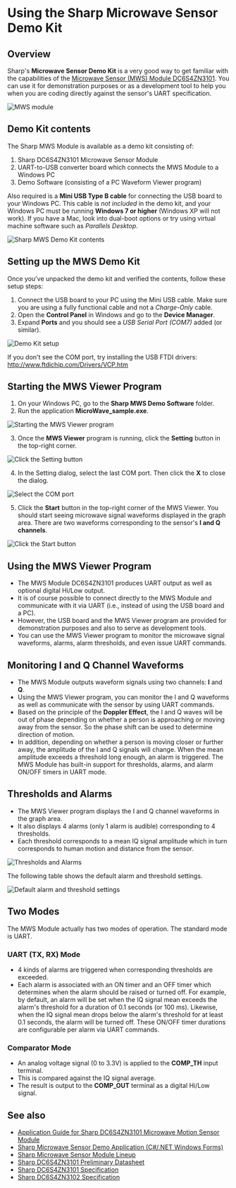# Using the Sharp Microwave Sensor Demo Kit

## Overview

Sharp's **Microwave Sensor Demo Kit** is a very good way to get familiar with the capabilities of the [Microwave Sensor (MWS) Module DC6S4ZN3101](https://github.com/sharpsensoruser/sharp-sensor-demos/wiki/Application-Guide-for-Sharp-DC6S4ZN3101-Microwave-Motion-Sensor-Module). You can use it for demonstration purposes or as a development tool to help you when you are coding directly against the sensor's UART specification.

![MWS module](https://github.com/sharpsensoruser/sharp-sensor-demos/blob/master/images/sharp_dc6s4zn3101_img.png)

## Demo Kit contents

The Sharp MWS Module is available as a demo kit consisting of:

1. Sharp DC6S4ZN3101 Microwave Sensor Module
2. UART-to-USB converter board which connects the MWS Module to a Windows PC
3. Demo Software (consisting of a PC Waveform Viewer program)

Also required is a **Mini USB Type B cable** for connecting the USB board to your Windows PC. This cable is _not included_ in the demo kit, and your Windows PC must be running **Windows 7 or higher** (Windows XP will not work). If you have a Mac, look into dual-boot options or try using virtual machine software such as _Parallels Desktop_.

![Sharp MWS Demo Kit contents](https://github.com/sharpsensoruser/sharp-sensor-demos/blob/master/images/sharp_dc6s4zn3101_demokita.png)

## Setting up the MWS Demo Kit

Once you've unpacked the demo kit and verified the contents, follow these setup steps:

1. Connect the USB board to your PC using the Mini USB cable. Make sure you are using a fully functional cable and not a _Charge-Only_ cable.
2. Open the **Control Panel** in Windows and go to the **Device Manager**. 
3. Expand **Ports** and you should see a _USB Serial Port (COM7)_ added (or similar).

![Demo Kit setup](https://github.com/sharpsensoruser/sharp-sensor-demos/blob/master/images/sharp_dc6s4zn3101_demokitb.png)

If you don't see the COM port, try installing the USB FTDI drivers: http://www.ftdichip.com/Drivers/VCP.htm

## Starting the MWS Viewer Program

1. On your Windows PC, go to the **Sharp MWS Demo Software** folder.
2. Run the application **MicroWave_sample.exe**.

![Starting the MWS Viewer program](https://github.com/sharpsensoruser/sharp-sensor-demos/blob/master/images/sharp_dc6s4zn3101_demokitc.png)

3. Once the **MWS Viewer** program is running, click the **Setting** button in the top-right corner.

![Click the Setting button](https://github.com/sharpsensoruser/sharp-sensor-demos/blob/master/images/sharp_dc6s4zn3101_demokitd.png)

4. In the Setting dialog, select the last COM port. Then click the **X** to close the dialog.

![Select the COM port](https://github.com/sharpsensoruser/sharp-sensor-demos/blob/master/images/sharp_dc6s4zn3101_demokite.png)

5. Click the **Start** button in the top-right corner of the MWS Viewer. You should start seeing microwave signal waveforms displayed in the graph area. There are two waveforms corresponding to the sensor's **I and Q channels**.

![Click the Start button](https://github.com/sharpsensoruser/sharp-sensor-demos/blob/master/images/sharp_dc6s4zn3101_demokitf.png)

## Using the MWS Viewer Program

* The MWS Module DC6S4ZN3101 produces UART output as well as optional digital Hi/Low output.
* It is of course possible to connect directly to the MWS Module and communicate with it via UART (i.e., instead of using the USB board and a PC). 
* However, the USB board and the MWS Viewer program are provided for demonstration purposes and also to serve as development tools.
* You can use the MWS Viewer program to monitor the microwave signal waveforms, alarms, alarm thresholds, and even issue UART commands.

## Monitoring I and Q Channel Waveforms

* The MWS Module outputs waveform signals using two channels: **I** and **Q**.
* Using the MWS Viewer program, you can monitor the I and Q waveforms as well as communicate with the sensor by using UART commands.
* Based on the principle of the **Doppler Effect**, the I and Q waves will be out of phase depending on whether a person is approaching or moving away from the sensor. So the phase shift can be used to determine direction of motion.
* In addition, depending on whether a person is moving closer or further away, the amplitude of the I and Q signals will change. When the mean amplitude exceeds a threshold long enough, an alarm is triggered. The MWS Module has built-in support for thresholds, alarms, and alarm ON/OFF timers in UART mode.

## Thresholds and Alarms

* The MWS Viewer program displays the I and Q channel waveforms in the graph area.
* It also displays 4 alarms (only 1 alarm is audible) corresponding to 4 thresholds.
* Each threshold corresponds to a mean IQ signal amplitude which in turn corresponds to human motion and distance from the sensor.

![Thresholds and Alarms](https://github.com/sharpsensoruser/sharp-sensor-demos/blob/master/images/sharp_dc6s4zn3101_demokitg.png)

The following table shows the default alarm and threshold settings.

![Default alarm and threshold settings](https://github.com/sharpsensoruser/sharp-sensor-demos/blob/master/images/sharp_dc6s4zn3101_demokith.png)

## Two Modes

The MWS Module actually has two modes of operation.  The standard mode is UART.

### UART (TX, RX) Mode
* 4 kinds of alarms are triggered when corresponding thresholds are exceeded.
* Each alarm is associated with an ON timer and an OFF timer which determines when the alarm should be raised or turned off. For example, by default, an alarm will be set when the IQ signal mean exceeds the alarm's threshold for a duration of 0.1 seconds (or 100 ms). Likewise, when the IQ signal mean drops below the alarm's threshold for at least 0.1 seconds, the alarm will be turned off. These ON/OFF timer durations are configurable per alarm via UART commands.

### Comparator Mode
* An analog voltage signal (0 to 3.3V) is applied to the **COMP_TH** input terminal.
* This is compared against the IQ signal average.
* The result is output to the **COMP_OUT** terminal as a digital Hi/Low signal.

## See also

* [Application Guide for Sharp DC6S4ZN3101 Microwave Motion Sensor Module](https://github.com/sharpsensoruser/sharp-sensor-demos/wiki/Application-Guide-for-Sharp-DC6S4ZN3101-Microwave-Motion-Sensor-Module)
* [Sharp Microwave Sensor Demo Application (C#/.NET Windows Forms)](https://github.com/sharpsensoruser/sharp-sensor-demos/tree/master/sharp_dc6s4zn3101_demo_csharp)
* [Sharp Microwave Sensor Module Lineup](http://www.socle-tech.com/SHARP_sensorModule_NoncontactBodyMotionSensorModule.php)
* [Sharp DC6S4ZN3101 Preliminary Datasheet](http://www.socle-tech.com/doc/IC%20Channel%20Product/SHARP_DC6S4XN31XX.pdf)
* [Sharp DC6S4ZN3101 Specification](http://www.socle-tech.com/doc/IC%20Channel%20Product/SHARP_DC6S4ZN3101.pdf)
* [Sharp DC6S4ZN3102 Specification](http://www.socle-tech.com/doc/IC%20Channel%20Product/SHARP_DC6S4ZN3102.pdf)

